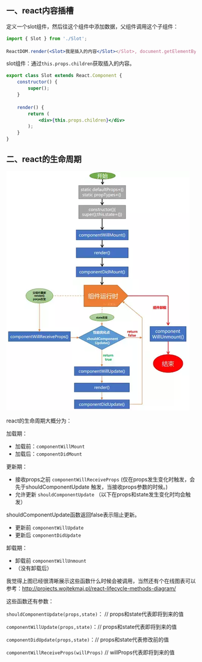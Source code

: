 ## 一、react内容插槽

定义一个slot组件，然后往这个组件中添加数据，父组件调用这个子组件：

```jsx
import { Slot } from './Slot';

ReactDOM.render(<Slot>我是插入的内容</Slot></Slot>, document.getElementById('app'));
```

slot组件：通过`this.props.children`获取插入的内容。

```jsx
export class Slot extends React.Component {
    constructor() {
        super();
    }

    render() {
        return (
            <div>{this.props.children}</div>
        );
    }
}
```



## 二、react的生命周期

![](img/1.webp)





react的生命周期大概分为：

加载期：

- 加载前：`componentWillMount`
- 加载后：`componentDidMount`



更新期：

- 接收props之前 `componentWillReceiveProps`  (仅在props发生变化时触发，会先于shouldComponentUpdate 触发，当接收props参数的时候。)
- 允许更新 `shouldComponentUpdate`  （以下在props和state发生变化时均会触发）

shouldComponentUpdate函数返回false表示阻止更新。

- 更新前 `componentWillUpdate`
- 更新后  `componentDidUpdate`



卸载期：

- 卸载前 `componentWillUnmount`
- （没有卸载后）



我觉得上图已经很清晰展示这些函数什么时候会被调用，当然还有个在线图表可以参考：http://projects.wojtekmaj.pl/react-lifecycle-methods-diagram/



这些函数还有参数：

`shouldComponentUpdate(props,state)`： // props和state代表即将到来的值

`componentWillUpdate(props,state)`：// props和state代表即将到来的值

`componentDidUpdate(props,state)`：// props和state代表修改前的值

`componentWillReceiveProps(willProps)` // willProps代表即将到来的值